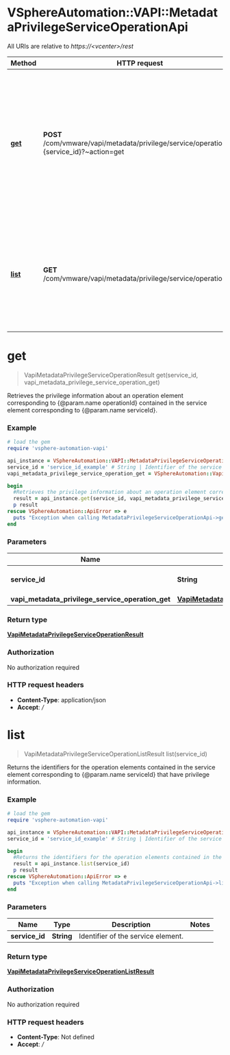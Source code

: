 # VSphereAutomation::VAPI::MetadataPrivilegeServiceOperationApi

All URIs are relative to *https://&lt;vcenter&gt;/rest*

Method | HTTP request | Description
------------- | ------------- | -------------
[**get**](MetadataPrivilegeServiceOperationApi.md#get) | **POST** /com/vmware/vapi/metadata/privilege/service/operation/id:{service_id}?~action&#x3D;get | Retrieves the privilege information about an operation element corresponding to {@param.name operationId} contained in the service element corresponding to {@param.name serviceId}.
[**list**](MetadataPrivilegeServiceOperationApi.md#list) | **GET** /com/vmware/vapi/metadata/privilege/service/operation | Returns the identifiers for the operation elements contained in the service element corresponding to {@param.name serviceId} that have privilege information.


# **get**
> VapiMetadataPrivilegeServiceOperationResult get(service_id, vapi_metadata_privilege_service_operation_get)

Retrieves the privilege information about an operation element corresponding to {@param.name operationId} contained in the service element corresponding to {@param.name serviceId}.

### Example
```ruby
# load the gem
require 'vsphere-automation-vapi'

api_instance = VSphereAutomation::VAPI::MetadataPrivilegeServiceOperationApi.new
service_id = 'service_id_example' # String | Identifier of the service element.
vapi_metadata_privilege_service_operation_get = VSphereAutomation::VapiMetadataPrivilegeServiceOperationGet.new # VapiMetadataPrivilegeServiceOperationGet | 

begin
  #Retrieves the privilege information about an operation element corresponding to {@param.name operationId} contained in the service element corresponding to {@param.name serviceId}.
  result = api_instance.get(service_id, vapi_metadata_privilege_service_operation_get)
  p result
rescue VSphereAutomation::ApiError => e
  puts "Exception when calling MetadataPrivilegeServiceOperationApi->get: #{e}"
end
```

### Parameters

Name | Type | Description  | Notes
------------- | ------------- | ------------- | -------------
 **service_id** | **String**| Identifier of the service element. | 
 **vapi_metadata_privilege_service_operation_get** | [**VapiMetadataPrivilegeServiceOperationGet**](VapiMetadataPrivilegeServiceOperationGet.md)|  | 

### Return type

[**VapiMetadataPrivilegeServiceOperationResult**](VapiMetadataPrivilegeServiceOperationResult.md)

### Authorization

No authorization required

### HTTP request headers

 - **Content-Type**: application/json
 - **Accept**: */*



# **list**
> VapiMetadataPrivilegeServiceOperationListResult list(service_id)

Returns the identifiers for the operation elements contained in the service element corresponding to {@param.name serviceId} that have privilege information.

### Example
```ruby
# load the gem
require 'vsphere-automation-vapi'

api_instance = VSphereAutomation::VAPI::MetadataPrivilegeServiceOperationApi.new
service_id = 'service_id_example' # String | Identifier of the service element.

begin
  #Returns the identifiers for the operation elements contained in the service element corresponding to {@param.name serviceId} that have privilege information.
  result = api_instance.list(service_id)
  p result
rescue VSphereAutomation::ApiError => e
  puts "Exception when calling MetadataPrivilegeServiceOperationApi->list: #{e}"
end
```

### Parameters

Name | Type | Description  | Notes
------------- | ------------- | ------------- | -------------
 **service_id** | **String**| Identifier of the service element. | 

### Return type

[**VapiMetadataPrivilegeServiceOperationListResult**](VapiMetadataPrivilegeServiceOperationListResult.md)

### Authorization

No authorization required

### HTTP request headers

 - **Content-Type**: Not defined
 - **Accept**: */*



